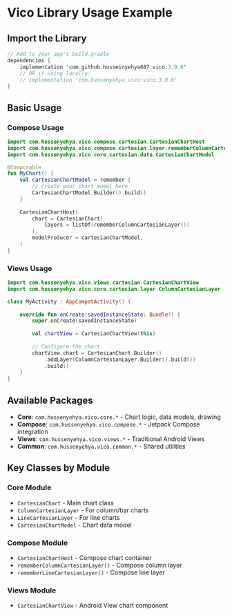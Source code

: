 # Vico Library Usage Example

## Import the Library

```kotlin
// Add to your app's build.gradle
dependencies {
    implementation 'com.github.husseinyehya687:vico:3.0.6'
    // OR if using locally:
    // implementation 'com.hussenyehya.vico:vico:3.0.6'
}
```

## Basic Usage

### Compose Usage
```kotlin
import com.hussenyehya.vico.compose.cartesian.CartesianChartHost
import com.hussenyehya.vico.compose.cartesian.layer.rememberColumnCartesianLayer
import com.hussenyehya.vico.core.cartesian.data.CartesianChartModel

@Composable
fun MyChart() {
    val cartesianChartModel = remember { 
        // Create your chart model here
        CartesianChartModel.Builder().build()
    }
    
    CartesianChartHost(
        chart = CartesianChart(
            layers = listOf(rememberColumnCartesianLayer())
        ),
        modelProducer = cartesianChartModel,
    )
}
```

### Views Usage  
```kotlin
import com.hussenyehya.vico.views.cartesian.CartesianChartView
import com.hussenyehya.vico.core.cartesian.layer.ColumnCartesianLayer

class MyActivity : AppCompatActivity() {
    
    override fun onCreate(savedInstanceState: Bundle?) {
        super.onCreate(savedInstanceState)
        
        val chartView = CartesianChartView(this)
        
        // Configure the chart
        chartView.chart = CartesianChart.Builder()
            .addLayer(ColumnCartesianLayer.Builder().build())
            .build()
    }
}
```

## Available Packages

- **Core**: `com.hussenyehya.vico.core.*` - Chart logic, data models, drawing
- **Compose**: `com.hussenyehya.vico.compose.*` - Jetpack Compose integration  
- **Views**: `com.hussenyehya.vico.views.*` - Traditional Android Views
- **Common**: `com.hussenyehya.vico.common.*` - Shared utilities

## Key Classes by Module

### Core Module
- `CartesianChart` - Main chart class
- `ColumnCartesianLayer` - For column/bar charts  
- `LineCartesianLayer` - For line charts
- `CartesianChartModel` - Chart data model

### Compose Module  
- `CartesianChartHost` - Compose chart container
- `rememberColumnCartesianLayer()` - Compose column layer
- `rememberLineCartesianLayer()` - Compose line layer

### Views Module
- `CartesianChartView` - Android View chart component